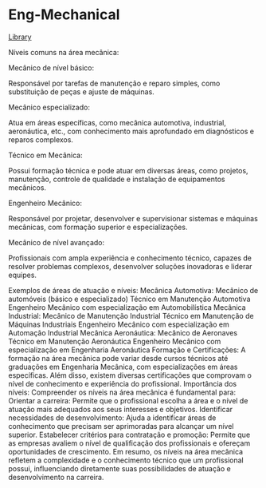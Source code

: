 # Eng-Mechanical

<a href="https://naylor-academic.github.io/Eng-Mechanical/" >Library</a>


Níveis comuns na área mecânica:

Mecânico de nível básico:

<p>Responsável por tarefas de manutenção e reparo simples, como substituição de peças e ajuste de máquinas.</p>

Mecânico especializado:

<p>Atua em áreas específicas, como mecânica automotiva, industrial, aeronáutica, etc., com conhecimento mais aprofundado em diagnósticos e reparos complexos.</p>

Técnico em Mecânica:

<p>Possui formação técnica e pode atuar em diversas áreas, como projetos, manutenção, controle de qualidade e instalação de equipamentos mecânicos.</p>

Engenheiro Mecânico:

<p>Responsável por projetar, desenvolver e supervisionar sistemas e máquinas mecânicas, com formação superior e especializações.</p>

Mecânico de nível avançado:

<p>Profissionais com ampla experiência e conhecimento técnico, capazes de resolver problemas complexos, desenvolver soluções inovadoras e liderar equipes.</p>

Exemplos de áreas de atuação e níveis:
Mecânica Automotiva:
Mecânico de automóveis (básico e especializado)
Técnico em Manutenção Automotiva
Engenheiro Mecânico com especialização em Automobilística
Mecânica Industrial:
Mecânico de Manutenção Industrial
Técnico em Manutenção de Máquinas Industriais
Engenheiro Mecânico com especialização em Automação Industrial
Mecânica Aeronáutica:
Mecânico de Aeronaves
Técnico em Manutenção Aeronáutica
Engenheiro Mecânico com especialização em Engenharia Aeronáutica 
Formação e Certificações:
A formação na área mecânica pode variar desde cursos técnicos até graduações em Engenharia Mecânica, com especializações em áreas específicas. Além disso, existem diversas certificações que comprovam o nível de conhecimento e experiência do profissional. 
Importância dos níveis:
Compreender os níveis na área mecânica é fundamental para: 
Orientar a carreira:
Permite que o profissional escolha a área e o nível de atuação mais adequados aos seus interesses e objetivos.
Identificar necessidades de desenvolvimento:
Ajuda a identificar áreas de conhecimento que precisam ser aprimoradas para alcançar um nível superior.
Estabelecer critérios para contratação e promoção:
Permite que as empresas avaliem o nível de qualificação dos profissionais e ofereçam oportunidades de crescimento.
Em resumo, os níveis na área mecânica refletem a complexidade e o conhecimento técnico que um profissional possui, influenciando diretamente suas possibilidades de atuação e desenvolvimento na carreira. 
